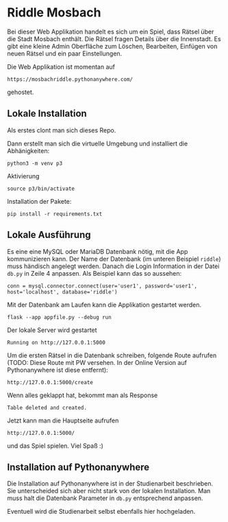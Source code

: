 # Riddle Mosbach

Bei dieser Web Applikation handelt es sich um ein Spiel, dass Rätsel über die Stadt Mosbach enthält. Die Rätsel fragen Details über die Innenstadt. Es gibt eine kleine Admin Oberfläche zum Löschen, Bearbeiten, Einfügen von neuen Rätsel und ein paar Einstellungen.

Die Web Applikation ist momentan auf 
```
https://mosbachriddle.pythonanywhere.com/
```

gehostet.

## Lokale Installation

Als erstes clont man sich dieses Repo.

Dann erstellt man sich die virtuelle Umgebung und installiert die Abhänigkeiten:

```
python3 -m venv p3
```

Aktivierung

```
source p3/bin/activate
```

Installation der Pakete:

```
pip install -r requirements.txt
```

## Lokale Ausführung

Es eine eine MySQL oder MariaDB Datenbank nötig, mit die App kommunizieren kann. Der Name der Datenbank (im unteren Beispiel `riddle`) muss händisch angelegt werden. Danach die Login Information in der Datei `db.py` in Zeile 4 anpassen. Als Beispiel kann das so aussehen:

```
conn = mysql.connector.connect(user='user1', password='user1', host='localhost', database='riddle')
```

Mit der Datenbank am Laufen kann die Applikation gestartet werden.

```
flask --app appfile.py --debug run
```

Der lokale Server wird gestartet

```
Running on http://127.0.0.1:5000
```

Um die ersten Rätsel in die Datenbank schreiben, folgende Route aufrufen (TODO: Diese Route mit PW versehen. In der Online Version auf Pythonanywhere ist diese entfernt):

```
http://127.0.0.1:5000/create
```

Wenn alles geklappt hat, bekommt man als Response

```Table deleted and created.```

Jetzt kann man die Hauptseite aufrufen

```
http://127.0.0.1:5000/
```

und das Spiel spielen. Viel Spaß :)

## Installation auf Pythonanywhere

Die Installation auf Pythonanywhere ist in der Studienarbeit beschrieben. Sie unterscheided sich aber nicht stark von der lokalen Installation. Man muss halt die Datenbank Parameter in `db.py` entsprechend anpassen.

Eventuell wird die Studienarbeit selbst ebenfalls hier hochgeladen.